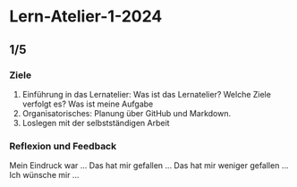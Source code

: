# Lern-Atelier-1-2024
## 1/5 
### Ziele
1. Einführung in das Lernatelier: Was ist das Lernatelier? Welche Ziele verfolgt es? Was ist meine Aufgabe
2. Organisatorisches: Planung über GitHub und Markdown.
3. Loslegen mit der selbstständigen Arbeit

### Reflexion und Feedback
Mein Eindruck war ...
Das hat mir gefallen ...
Das hat mir weniger gefallen ...
Ich wünsche mir ...
